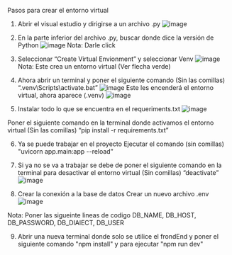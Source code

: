 Pasos para crear el entorno virtual

1.	Abrir el visual estudio y dirigirse a un archivo .py
![image](https://github.com/user-attachments/assets/483de94c-6dc3-4ce5-a43c-9fa655335aa3)

2.	En la parte inferior del archivo .py, buscar donde dice la versión de Python
![image](https://github.com/user-attachments/assets/13af3440-707d-46ad-b446-54589057e0d0)
Nota: Darle click

3.	Seleccionar “Create Virtual Envionment” y seleccionar Venv
![image](https://github.com/user-attachments/assets/96319db0-f4df-4bcf-a7f8-b04253892a01)
Nota: Este crea un entorno virtual (Ver flecha verde)

4.	Ahora abrir un terminal y poner el siguiente comando (Sin las comillas)
“.venv\Scripts\activate.bat”
![image](https://github.com/user-attachments/assets/19350b9f-1c79-40c9-829a-e930e25babc4)
Este les encenderá el entorno virtual, ahora aparece (.venv)
![image](https://github.com/user-attachments/assets/ae392114-cb4f-43ca-91cd-b95d42f819a5)

5.	Instalar todo lo que se encuentra en el requeriments.txt
![image](https://github.com/user-attachments/assets/752b8f13-926d-4934-8543-78744ab340f0)

Poner el siguiente comando en la terminal donde activamos el entorno virtual (Sin las comillas)
“pip install -r requirements.txt”   

6.	Ya se puede trabajar en el proyecto
Ejecutar el comando (sin comillas)
"uvicorn app.main:app --reload”

8.	Si ya no se va a trabajar se debe de poner el siguiente comando en la terminal para desactivar el entorno virtual (Sin comillas)
“deactivate”
![image](https://github.com/user-attachments/assets/61daec8d-49c9-4260-8a2e-340c3d736948)

9. Crear la conexión a la base de datos
Crear un nuevo archivo .env
![image](https://github.com/user-attachments/assets/535960ac-ad21-4a6b-8e58-c92cd8b9a7b4)

Nota: Poner las sigueinte lineas de codigo
DB_NAME, DB_HOST, DB_PASSWORD, DB_DIAlECT, DB_USER


9. Abrir una nueva terminal donde solo se utilice el frondEnd y poner el siguiente comando "npm install" y para ejecutar "npm run dev"
